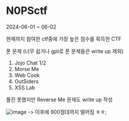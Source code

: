 # N0PSctf

2024-06-01 ~ 06-02

현재까지 참여한 ctf중에 가장 높은 점수를 획득한 CTF

푼 문제 (너무 쉽거나 gpt로 푼 문제들은 write up 제외)
1. Jojo Chat 1/2
2. Morse Me
3. Web Cook
4. OutSiders
5. XSS Lab

풀진 못했지만 Reverse Me 문제도 write up 작성


![image](https://github.com/DA2RIM/N0PSctf/assets/171825457/31de27c5-2a39-4d1d-b107-5e39b667302c)
-> 이후에 900점대까지 떨어짐 ㅎㅎ;

